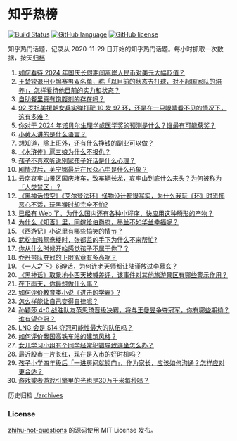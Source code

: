 # 知乎热榜
[![Build Status](https://github.com/ToWeLong/zhihu-hot-questions/workflows/CI/badge.svg)](https://github.com/ToWeLong/zhihu-hot-questions/actions)
[![GitHub language](https://img.shields.io/badge/language-golang-orange.svg)](https://golang.org/)
[![GitHub license](https://img.shields.io/github/license/ToWeLong/zhihu-hot-questions)](https://github.com/ToWeLong/zhihu-hot-questions/blob/main/LICENSE)

知乎热门话题，记录从 2020-11-29 日开始的知乎热门话题。每小时抓取一次数据，按天[归档](./archives)

<!-- BEGIN -->

1. [如何看待 2024 年国庆长假期间离岸人民币对美元大幅贬值？](https://www.zhihu.com/question/750043516)
1. [王楚钦退出亚锦赛男双名单，称「以目前的状态去打球，对不起国家队的培养」，怎样看待他目前的实力和状态？](https://www.zhihu.com/question/757024555)
1. [自助餐里真有饱腹剂的存在吗？](https://www.zhihu.com/question/722020631)
1. [92 岁抗美援朝女兵实弹打靶 10 发 97 环，还是在一只眼睛看不见的情况下，这有多难？](https://www.zhihu.com/question/756505024)
1. [你对于 2024 年诺贝尔生理学或医学奖的预测是什么？谁最有可能获奖？](https://www.zhihu.com/question/666086080)
1. [小黄人讲的是什么语言？](https://www.zhihu.com/question/30830614)
1. [想知道，除上班外，还有什么挣钱的副业可以做？](https://www.zhihu.com/question/752030329)
1. [《水浒传》扈三娘为什么不报仇？](https://www.zhihu.com/question/666600939)
1. [孩子不喜欢听说别家孩子好话是什么心理？](https://www.zhihu.com/question/665845621)
1. [剧情过后，芙宁娜最后在民众心中是什么形象？](https://www.zhihu.com/question/649731443)
1. [云南哀牢山景区国庆堵车，致车辆长龙，哀牢山到底什么来头？为何被称为「人类禁区」？](https://www.zhihu.com/question/749507297)
1. [《黑神话悟空》《艾尔登法环》怪物设计都很写实，为什么我玩《环》时恐怖恶心不适，玩黑猴时却完全不怕?](https://www.zhihu.com/question/666184626)
1. [已经有 Web 了，为什么国内还有各种小程序，快应用这种畸形的产物？](https://www.zhihu.com/question/725620450)
1. [为什么《知否》里，同嫁给伯爵府，墨兰不如华兰幸福呢？](https://www.zhihu.com/question/403569423)
1. [《西游记》小说里有哪些搞笑的情节？](https://www.zhihu.com/question/584437866)
1. [武松血溅鸳鸯楼时，张都监的手下为什么不来帮忙?](https://www.zhihu.com/question/701856462)
1. [你从什么时候开始感觉孩子不属于你了？](https://www.zhihu.com/question/616205418)
1. [乔丹带队夺冠的下限究竟有多高呢？](https://www.zhihu.com/question/667546509)
1. [《一人之下》689话，为何连老天师都让陆谨放过李慕玄？](https://www.zhihu.com/question/735785325)
1. [《黑神话》取景地小西天被喊差评，该事件对其他旅游景区有哪些警示作用？](https://www.zhihu.com/question/735711071)
1. [在下雨天，你最想做什么事？](https://www.zhihu.com/question/679235841)
1. [如何评价教育类小说《进击的学霸》?](https://www.zhihu.com/question/358734999)
1. [怎么样能让自己变得自律呢？](https://www.zhihu.com/question/751403572)
1. [孙颖莎 4-0 战胜队友范思琦晋级决赛，将与王曼昱争夺冠军，你有哪些期待？谁有望夺冠？](https://www.zhihu.com/question/748686826)
1. [LNG 会是 S14 夺冠可能性最大的队伍吗？](https://www.zhihu.com/question/752894840)
1. [如何评价我国高铁车站的建筑风格？](https://www.zhihu.com/question/627298133)
1. [女儿学习小组有个同学经常犯错导致连坐怎么办？](https://www.zhihu.com/question/684128240)
1. [最近股市一片长红，现在是入市的好时机吗？](https://www.zhihu.com/question/697866852)
1. [孩子小学四年级后「一进房间就锁门」，作为家长，应该如何沟通？怎样应对更合适？](https://www.zhihu.com/question/652467184)
1. [游戏或者游戏引擎里的光也是30万千米每秒吗？](https://www.zhihu.com/question/667673463)

<!-- END -->

历史归档 [./archives](./archives)


### License
[zhihu-hot-questions](https://github.com/towelong/zhihu-hot-questions) 的源码使用 MIT License 发布。